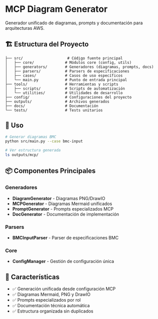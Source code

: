 # MCP Diagram Generator

Generador unificado de diagramas, prompts y documentación para arquitecturas AWS.

## 🏗️ Estructura del Proyecto

```
├── src/                    # Código fuente principal
│   ├── core/              # Módulos core (config, utils)
│   ├── generators/        # Generadores (diagramas, prompts, docs)
│   ├── parsers/           # Parsers de especificaciones
│   ├── cases/             # Casos de uso específicos
│   └── main.py            # Punto de entrada principal
├── tools/                 # Herramientas y scripts
│   ├── scripts/           # Scripts de automatización
│   └── utilities/         # Utilidades de desarrollo
├── config/                # Configuraciones del proyecto
├── outputs/               # Archivos generados
├── docs/                  # Documentación
└── tests/                 # Tests unitarios
```

## 🚀 Uso

```bash
# Generar diagramas BMC
python src/main.py --case bmc-input

# Ver estructura generada
ls outputs/mcp/
```

## 📦 Componentes Principales

### Generadores
- **DiagramGenerator** - Diagramas PNG/DrawIO
- **MCPGenerator** - Diagramas Mermaid unificados  
- **PromptGenerator** - Prompts especializados MCP
- **DocGenerator** - Documentación de implementación

### Parsers
- **BMCInputParser** - Parser de especificaciones BMC

### Core
- **ConfigManager** - Gestión de configuración única

## 🎯 Características

- ✅ Generación unificada desde configuración MCP
- ✅ Diagramas Mermaid, PNG y DrawIO
- ✅ Prompts especializados por rol
- ✅ Documentación técnica automática
- ✅ Estructura organizada sin duplicados
